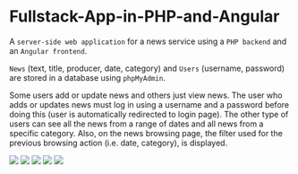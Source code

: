 # Fullstack-App-in-PHP-and-Angular

A `server-side web application` for a news service using a `PHP backend` and an `Angular frontend`.

`News` (text, title, producer, date, category) and `Users` (username, password) are stored in a database using `phpMyAdmin`. 

Some users add or update news and others just view news. The user who adds or updates news must log in using a username and a password before doing this (user is automatically redirected to login page). The other type of users can see all the news from a range of dates and all news from a specific category. Also, on the news browsing page, the filter used for the previous browsing action (i.e. date, category), is displayed.

<img src="/demos/demo1.PNG">
<img src="/demos/demo2.PNG">
<img src="/demos/demo3.PNG">
<img src="/demos/demo4.PNG">
<img src="/demos/demo5.PNG">
